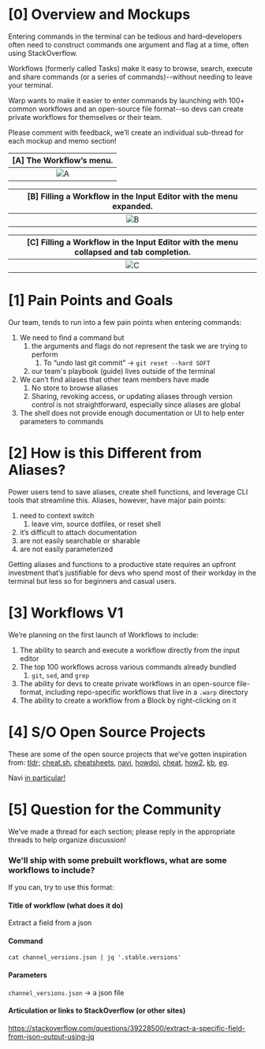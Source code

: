 # [0] Overview and Mockups

Entering commands in the terminal can be tedious and hard–developers often need to construct commands one argument and flag at a time, often using StackOverflow.

Workflows (formerly called Tasks) make it easy to browse, search, execute and share commands (or a series of commands)--without needing to leave your terminal.

Warp wants to make it easier to enter commands by launching with 100+ common workflows and an open-source file format--so devs can create private workflows for themselves or their team.

Please comment with feedback, we’ll create an individual sub-thread for each mockup and memo section!



|[A] The Workflow’s menu.|
|:--:|
| ![A](https://user-images.githubusercontent.com/29553206/150206227-e5ae4eec-b322-4509-aba8-f67ee23eab39.png) |

|[B] Filling a Workflow in the Input Editor with the menu expanded.|
|:--:|
| ![B](https://user-images.githubusercontent.com/29553206/150206255-2288326d-4c5c-459a-b1fc-77c046c13bc7.png) |

|[C] Filling a Workflow in the Input Editor with the menu collapsed and tab completion.|
|:--:|
| ![C](https://user-images.githubusercontent.com/29553206/150207821-d0d02b9f-686e-475a-b1fe-a3741fb3f707.png) |

# [1] Pain Points and Goals

Our team, tends to run into a few pain points when entering commands:

1. We need to find a command but
	1. the arguments and flags do not represent the task we are trying to perform
		1. To “undo last git commit” -> `git reset --hard SOFT`
	2. our team's playbook (guide) lives outside of the terminal 
2. We can’t find aliases that other team members have made
	1. No store to browse aliases
	2. Sharing, revoking access, or updating aliases through version control is not straightforward, especially
	   since aliases are global
3. The shell does not provide enough documentation or UI to help enter parameters to commands

# [2] How is this Different from Aliases?

Power users tend to save aliases, create shell functions, and leverage CLI tools that streamline this.
Aliases, however, have major pain points:

1. need to context switch
	1. leave vim, source dotfiles, or reset shell
2. it’s difficult to attach documentation
3. are not easily searchable or sharable
4. are not easily parameterized

Getting aliases and functions to a productive state requires an upfront investment that’s justifiable for devs who
spend most of their workday in the terminal but less so for beginners and casual users.

# [3] Workflows V1

We’re planning on the first launch of Workflows to include:

1. The ability to search and execute a workflow directly from the input editor
2. The top 100 workflows across various commands already bundled
   1. `git`, `sed`, and `grep`
3. The ability for devs to create private workflows in an open-source file-format, including repo-specific workflows that live in a `.warp` directory
4. The ability to create a workflow from a Block by right-clicking on it

# [4] S/O Open Source Projects

These are some of the open source projects that we’ve gotten inspiration from: [tldr;](https://github.com/tldr-pages/tldr) [cheat.sh](https://github.com/chubin/cheat.sh), [cheatsheets](https://github.com/rstacruz/cheatsheets), [navi](https://github.com/denisidoro/navi), [howdoi](https://github.com/gleitz/howdoi), [cheat](https://github.com/cheat/cheat), [how2](https://github.com/santinic/how2), [kb](https://github.com/gnebbia/kb), [eg](https://github.com/srsudar/eg).

Navi [in particular!](https://github.com/denisidoro/navi/blob/master/docs/cheatsheet_syntax.md)

# [5] Question for the Community

We’ve made a thread for each section; please reply in the appropriate threads to help organize discussion!

### We'll ship with some prebuilt workflows, what are some workflows to include? 
If you can, try to use this format:

#### Title of workflow (what does it do)

Extract a field from a json

#### Command

`cat channel_versions.json | jq '.stable.versions'`

#### Parameters

`channel_versions.json` -> a json file

#### Articulation or links to StackOverflow (or other sites)

https://stackoverflow.com/questions/39228500/extract-a-specific-field-from-json-output-using-jq
